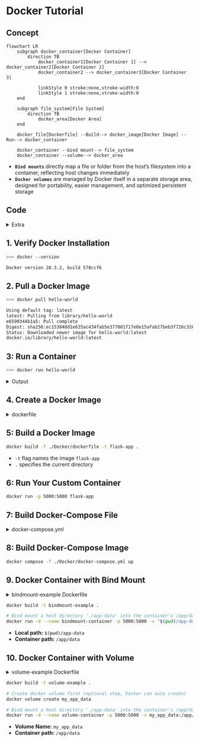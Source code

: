 # Docker Tutorial

## Concept

```mermaid
flowchart LR
    subgraph docker_container[Docker Container]
        direction TB
            docker_container1[Docker Container 1] --> docker_container2[Docker Container 2]
            docker_container2 --> docker_container3[Docker Container 3]

            linkStyle 0 stroke:none,stroke-width:0
            linkStyle 1 stroke:none,stroke-width:0
    end

    subgraph file_system[File System]
        direction TB
            docker_area[Docker Area]
    end

    docker_file[Dockerfile] --Build--> docker_image[Docker Image] --Run--> docker_container

    docker_container --bind mount--> file_system
    docker_container --volume--> docker_area
```

* **`Bind mounts`** directly map a file or folder from the host’s filesystem into a container, reflecting host changes immediately
* **`Docker volumes`** are managed by Docker itself in a separate storage area, designed for portability, easier management, and optimized persistent storage

## Code

<details>
    <summary>Extra</summary>

---

## Docker image list
```bash
>>> docker image ls

REPOSITORY    TAG       IMAGE ID       CREATED        SIZE
hello-world   latest    ec153840d1e6   6 months ago   20.4kB
```

## List running containers
```bash
>>> docker ps

CONTAINER ID   IMAGE     COMMAND   CREATED   STATUS    PORTS     NAMES
```

## Stop a container using its ID (from docker ps)
```bash
docker stop <container-id>
```

## Delete Docker image
```bash
docker rmi -f <image-id / image-name>
```

## Removes all unused Docker objects

* Removes stopped containers, unused networks, dangling images, and build cache. Does not remove all unused images
```bash
docker system prune
```

* Additionally removes all unused images, not just dangling ones.
```bash
docker system prune -a
```

---

</details>

## 1. Verify Docker Installation
```bash
>>> docker --version

Docker version 28.3.2, build 578ccf6
```

## 2. Pull a Docker Image
```bash
>>> docker pull hello-world

Using default tag: latest
latest: Pulling from library/hello-world
e6590344b1a5: Pull complete
Digest: sha256:ec153840d1e635ac434fab5e377081f17e0e15afab27beb3f726c3265039cfff
Status: Downloaded newer image for hello-world:latest
docker.io/library/hello-world:latest
```

## 3: Run a Container
```bash
>>> docker run hello-world
```

<details>
    <summary>Output</summary>

```bash
Hello from Docker!
This message shows that your installation appears to be working correctly.

To generate this message, Docker took the following steps:
1. The Docker client contacted the Docker daemon.
2. The Docker daemon pulled the "hello-world" image from the Docker Hub.
    (amd64)
3. The Docker daemon created a new container from that image which runs the
    executable that produces the output you are currently reading.
4. The Docker daemon streamed that output to the Docker client, which sent it
    to your terminal.

To try something more ambitious, you can run an Ubuntu container with:
$ docker run -it ubuntu bash

Share images, automate workflows, and more with a free Docker ID:
https://hub.docker.com/

For more examples and ideas, visit:
https://docs.docker.com/get-started/
```
</details>

## 4. Create a Docker Image

<details>
    <summary>dockerfile</summary>

```dockerfile
# Use official lightweight Python 3.12 image as the base image
FROM python:3.12-slim

# Set working directory inside the container to /usr/src/app
WORKDIR /usr/src/app

# Update package lists and install system dependencies required for Python packages and supervisor
# Then clean up apt cache to reduce image size
RUN apt-get update && apt-get install -y \
    && rm -rf /var/lib/apt/lists/*

# Copy the UV binary and related files from the ghcr.io/astral-sh/uv image to /bin/ directory inside the container
COPY --from=ghcr.io/astral-sh/uv:latest /uv /uvx /bin/

# Copy environment configuration file into the container
COPY .env .

# Copy Python application source code from local ../draft/scr_v2 directory into container
COPY ../draft/scr_v2 .

# Copy Python dependencies list into the container
COPY requirements.txt .

# Use UV's pip wrapper to install Python dependencies listed in requirements.txt with no cache and system-wide
RUN uv pip install --system --no-cache-dir -r requirements.txt

# Expose port 5000 to allow external access to the application
EXPOSE 5000

# Default command to start the Python application
CMD ["python", "app.py"]
```
</details>

## 5: Build a Docker Image
```bash
docker build -f ./Docker/dockerfile -t flask-app .
```

* `-t` flag names the image `flask-app`
* `.` specifies the current directory

## 6: Run Your Custom Container
```bash
docker run -p 5000:5000 flask-app
```

## 7: Build Docker-Compose File

<details>
    <summary>docker-compose.yml</summary>

```dockerfile
version: "3.9"

services:
  flask_test:
    build:
      context: ..
      dockerfile: ./Docker/dockerfile.flask_test
    env_file:
      - ../.env
    ports:
      - "5000:5000"
    # volumes:
    #   - ./draft/scr_v2:/usr/src/app
    restart: unless-stopped

  streamlit_test:
    build:
      context: ..
      dockerfile: ./Docker/dockerfile.streamlit_test
    env_file:
      - ../.env
    ports:
      - "8501:8501"
    # volumes:
    #   - ./draft/scr_v2:/usr/src/app
    restart: unless-stopped
```
</details>

## 8: Build Docker-Compose Image
```bash
docker compose -f ./Docker/docker-compose.yml up
```

## 9. Docker Container with Bind Mount
<details>
    <summary>bindmount-example Dockerfile</summary>

```dockerfile
# Dockerfile for both examples
FROM python:3.10-slim

WORKDIR /app

COPY app.py .

RUN pip install flask

CMD ["python", "app.py"]

```
</details>

```bash
docker build -t bindmount-example .

# Bind mount a host directory './app-data' into the container's /app/data
docker run -d --name bindmount-container -p 5000:5000 -v "$(pwd)/app-data:/app/data" bindmount-example
```

* **Local path:** `$(pwd)/app-data`
* **Container path:** `/app/data`

## 10. Docker Container with Volume
<details>
    <summary>volume-example Dockerfile</summary>

```dockerfile
# Dockerfile for both examples
FROM python:3.10-slim

WORKDIR /app

COPY app.py .

RUN pip install flask

CMD ["python", "app.py"]

```
</details>

```bash
docker build -t volume-example .

# Create docker volume first (optional step, Docker can auto create)
docker volume create my_app_data

# Bind mount a host directory './app-data' into the container's /app/data
docker run -d --name volume-container -p 5000:5000 -v my_app_data:/app/data volume-example
```

* **Volume Name:** `my_app_data`
* **Container path:** `/app/data`
